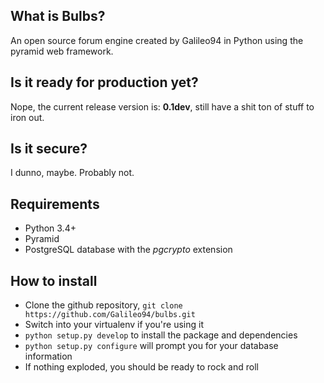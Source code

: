 ## What is Bulbs?
An open source forum engine created by Galileo94 in Python using the pyramid web framework.

## Is it ready for production yet?
Nope, the current release version is: **0.1dev**, still have a shit ton of stuff to iron out.

## Is it secure?
I dunno, maybe. Probably not.

## Requirements
* Python 3.4+
* Pyramid
* PostgreSQL database with the _pgcrypto_ extension

## How to install
* Clone the github repository, `git clone https://github.com/Galileo94/bulbs.git`
* Switch into your virtualenv if you're using it
* `python setup.py develop` to install the package and dependencies
* `python setup.py configure` will prompt you for your database information
* If nothing exploded, you should be ready to rock and roll


